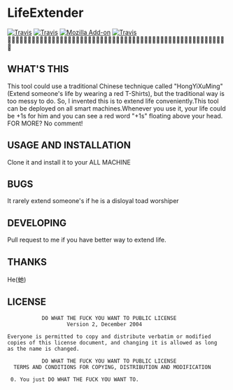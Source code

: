 # LifeExtender
[![Travis](https://img.shields.io/badge/Toad%20Worshiping-+1s-red.svg)]() [![Travis](https://img.shields.io/travis/rust-lang/rust.svg)]() [![Mozilla Add-on](https://img.shields.io/amo/stars/dustman.svg)]() [![Travis](https://img.shields.io/badge/license-WTFPL-red.svg)]()     
🐸🐸🐸🐸🐸🐸🐸🐸🐸🐸🐸🐸🐸🐸🐸🐸🐸🐸🐸🐸🐸🐸🐸🐸🐸🐸🐸🐸🐸🐸🐸🐸🐸🐸🐸🐸🐸🐸🐸🐸🐸🐸🐸🐸🐸🐸🐸🐸🐸🐸🐸🐸🐸🐸🐸
## WHAT'S THIS
This tool could use a traditional Chinese technique called "HongYiXuMing"(Extend someone's life by wearing a red T-Shirts), but the traditional way is too messy to do. So, I invented this is to extend life conveniently.This tool can be deployed on all smart machines.Whenever you use it, your life could be +1s for him and you can see a red word "+1s" floating above your head.   
FOR MORE? No comment!
## USAGE AND INSTALLATION
Clone it and install it to your ALL MACHINE
## BUGS
It rarely extend someone's if he is a disloyal toad worshiper
## DEVELOPING
Pull request to me if you have better way to extend life.
## THANKS
He(虵)
## LICENSE
```
           DO WHAT THE FUCK YOU WANT TO PUBLIC LICENSE
                   Version 2, December 2004

Everyone is permitted to copy and distribute verbatim or modified
copies of this license document, and changing it is allowed as long
as the name is changed.

           DO WHAT THE FUCK YOU WANT TO PUBLIC LICENSE
  TERMS AND CONDITIONS FOR COPYING, DISTRIBUTION AND MODIFICATION

 0. You just DO WHAT THE FUCK YOU WANT TO.
```